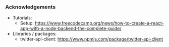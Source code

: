 ### Acknowledgements
- Tutorials:
    - Setup: https://www.freecodecamp.org/news/how-to-create-a-react-app-with-a-node-backend-the-complete-guide/
- Libraries / packages:
    - twitter-api-client: https://www.npmjs.com/package/twitter-api-client
    